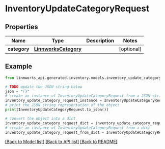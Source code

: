 # InventoryUpdateCategoryRequest


## Properties

Name | Type | Description | Notes
------------ | ------------- | ------------- | -------------
**category** | [**LinnworksCategory**](LinnworksCategory.md) |  | [optional] 

## Example

```python
from linnworks_api.generated.inventory.models.inventory_update_category_request import InventoryUpdateCategoryRequest

# TODO update the JSON string below
json = "{}"
# create an instance of InventoryUpdateCategoryRequest from a JSON string
inventory_update_category_request_instance = InventoryUpdateCategoryRequest.from_json(json)
# print the JSON string representation of the object
print(InventoryUpdateCategoryRequest.to_json())

# convert the object into a dict
inventory_update_category_request_dict = inventory_update_category_request_instance.to_dict()
# create an instance of InventoryUpdateCategoryRequest from a dict
inventory_update_category_request_from_dict = InventoryUpdateCategoryRequest.from_dict(inventory_update_category_request_dict)
```
[[Back to Model list]](../README.md#documentation-for-models) [[Back to API list]](../README.md#documentation-for-api-endpoints) [[Back to README]](../README.md)


